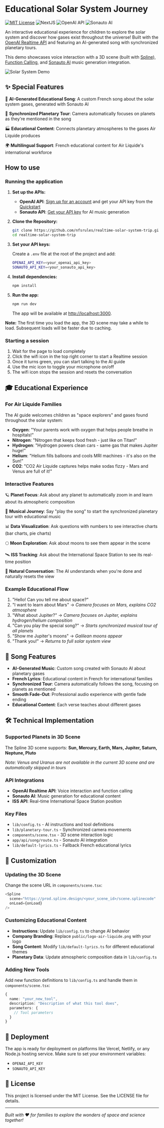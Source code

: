 # Educational Solar System Journey

[![MIT License](https://img.shields.io/badge/License-MIT-green.svg)](LICENSE)
![NextJS](https://img.shields.io/badge/Built_with-NextJS-blue)
![OpenAI API](https://img.shields.io/badge/Powered_by-OpenAI_API-orange)
![Sonauto AI](https://img.shields.io/badge/Music_by-Sonauto_AI-purple)

An interactive educational experience for children to explore the solar system and discover how gases exist throughout the universe! Built with the [OpenAI Realtime API](https://platform.openai.com/docs/guides/realtime) and featuring an AI-generated song with synchronized planetary tours.

This demo showcases voice interaction with a 3D scene (built with [Spline](https://spline.design/)), [Function Calling](https://platform.openai.com/docs/guides/realtime-model-capabilities#function-calling), and [Sonauto AI](https://sonauto.ai/) music generation integration.

![Solar System Demo](https://github.com/nfsrules/realtime-solar-system-trip/blob/main/public/screenshot.jpg?raw=true)

## ✨ Special Features

🎵 **AI-Generated Educational Song**: A custom French song about the solar system gases, generated with Sonauto AI

🚀 **Synchronized Planetary Tour**: Camera automatically focuses on planets as they're mentioned in the song

🏭 **Educational Content**: Connects planetary atmospheres to the gases Air Liquide produces

🌍 **Multilingual Support**: French educational content for Air Liquide's international workforce

## How to use

### Running the application

1. **Set up the APIs:**

   - **OpenAI API**: [Sign up for an account](https://platform.openai.com/signup) and get your API key from the [Quickstart](https://platform.openai.com/docs/quickstart)
   - **Sonauto API**: [Get your API key](https://sonauto.ai/developers) for AI music generation

2. **Clone the Repository:**

   ```bash
   git clone https://github.com/nfsrules/realtime-solar-system-trip.git
   cd realtime-solar-system-trip
   ```

3. **Set your API keys:**

   Create a `.env` file at the root of the project and add:
   ```bash
   OPENAI_API_KEY=<your_openai_api_key>
   SONAUTO_API_KEY=<your_sonauto_api_key>
   ```

4. **Install dependencies:**

   ```bash
   npm install
   ```

5. **Run the app:**

   ```bash
   npm run dev
   ```

   The app will be available at [http://localhost:3000](http://localhost:3000).

**Note:** The first time you load the app, the 3D scene may take a while to load. Subsequent loads will be faster due to caching.

### Starting a session

1. Wait for the page to load completely
2. Click the wifi icon in the top right corner to start a Realtime session
3. Once it turns green, you can start talking to the AI guide
4. Use the mic icon to toggle your microphone on/off
5. The wifi icon stops the session and resets the conversation

## 🎓 Educational Experience

### For Air Liquide Families

The AI guide welcomes children as "space explorers" and gases found throughout the solar system:

- **Oxygen**: "Your parents work with oxygen that helps people breathe in hospitals!"
- **Nitrogen**: "Nitrogen that keeps food fresh - just like on Titan!"
- **Hydrogen**: "Hydrogen powers clean cars - same gas that makes Jupiter huge!"
- **Helium**: "Helium fills balloons and cools MRI machines - it's also on the Sun!"
- **CO2**: "CO2 Air Liquide captures helps make sodas fizzy - Mars and Venus are full of it!"

### Interactive Features

🪐 **Planet Focus**: Ask about any planet to automatically zoom in and learn about its atmospheric composition

🎵 **Musical Journey**: Say "play the song" to start the synchronized planetary tour with educational music

📊 **Data Visualization**: Ask questions with numbers to see interactive charts (bar charts, pie charts)

🌕 **Moon Exploration**: Ask about moons to see them appear in the scene

🛰️ **ISS Tracking**: Ask about the International Space Station to see its real-time position

👋 **Natural Conversation**: The AI understands when you're done and naturally resets the view

### Example Educational Flow

1. "Hello! Can you tell me about space?"
2. "I want to learn about Mars" → *Camera focuses on Mars, explains CO2 atmosphere*
3. "What about Jupiter?" → *Camera focuses on Jupiter, explains hydrogen/helium composition*
4. "Can you play the special song?" → *Starts synchronized musical tour of all planets*
5. "Show me Jupiter's moons" → *Galilean moons appear*
6. "Thank you!" → *Returns to full solar system view*

## 🎵 Song Features

- **AI-Generated Music**: Custom song created with Sonauto AI about planetary gases
- **French Lyrics**: Educational content in French for international families
- **Synchronized Tour**: Camera automatically follows the song, focusing on planets as mentioned
- **Smooth Fade-Out**: Professional audio experience with gentle fade ending
- **Educational Content**: Each verse teaches about different gases

## 🛠️ Technical Implementation

### Supported Planets in 3D Scene
The Spline 3D scene supports: **Sun, Mercury, Earth, Mars, Jupiter, Saturn, Neptune, Pluto**

*Note: Venus and Uranus are not available in the current 3D scene and are automatically skipped in tours*

### API Integrations

- **OpenAI Realtime API**: Voice interaction and function calling
- **Sonauto AI**: Music generation for educational content
- **ISS API**: Real-time International Space Station position

### Key Files

- `lib/config.ts` - AI instructions and tool definitions
- `lib/planetary-tour.ts` - Synchronized camera movements
- `components/scene.tsx` - 3D scene interaction logic
- `app/api/song/route.ts` - Sonauto AI integration
- `lib/default-lyrics.ts` - Fallback French educational lyrics

## 🎨 Customization

### Updating the 3D Scene

Change the scene URL in `components/scene.tsx`:
```typescript
<Spline
  scene="https://prod.spline.design/<your_scene_id>/scene.splinecode"
  onLoad={onLoad}
/>
```

### Customizing Educational Content

- **Instructions**: Update `lib/config.ts` to change AI behavior
- **Company Branding**: Replace `public/logo-air-liquide.png` with your logo
- **Song Content**: Modify `lib/default-lyrics.ts` for different educational themes
- **Planetary Data**: Update atmospheric composition data in `lib/config.ts`

### Adding New Tools

Add new function definitions to `lib/config.ts` and handle them in `components/scene.tsx`:

```typescript
{
  name: "your_new_tool",
  description: "Description of what this tool does",
  parameters: {
    // Tool parameters
  }
}
```

## 🚀 Deployment

The app is ready for deployment on platforms like Vercel, Netlify, or any Node.js hosting service. Make sure to set your environment variables:

- `OPENAI_API_KEY`
- `SONAUTO_API_KEY`

## 📄 License

This project is licensed under the MIT License. See the LICENSE file for details.

---

*Built with ❤️ for families to explore the wonders of space and science together!*
